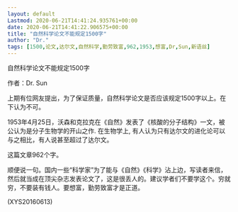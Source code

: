 ```yaml
---
layout: default
Lastmod: 2020-06-21T14:41:24.935761+00:00
date: 2020-06-21T14:41:22.906575+00:00
title: "自然科学论文不能规定1500字"
author: "Dr."
tags: [1500,论文,达尔文,自然科学,勤劳致富,962,1953,想富,Dr,Sun,新语丝]
---
```


自然科学论文不能规定1500字

作者：Dr. Sun

上期有位网友提出，为了保证质量，自然科学论文是否应该规定1500字以上。在下认为不可。

1953年4月25日，沃森和克拉克在《自然》发表了《核酸的分子结构》一文，被公认为是分子生物学的开山之作. 在生物学上, 有人认为只有达尔文的进化论可以与之相比，有人说甚至超过了达尔文。

这篇文章962个字。

顺便说一句。国内一些“科学家”为了能与《自然》《科学》沾上边，写读者来信，然后就当成在顶尖杂志发表论文了，这是很丢人的。建议学者们不要学这个。穷就穷，不要装有钱人。要想富，勤劳致富才是正道。

(XYS20160613)

